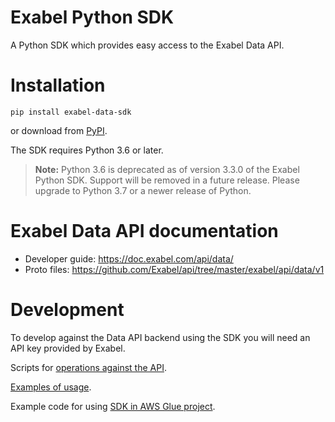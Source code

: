 # Exabel Python SDK

A Python SDK which provides easy access to the Exabel Data API.

# Installation

```
pip install exabel-data-sdk
```

or download from [PyPI](https://pypi.org/project/exabel-data-sdk/).

The SDK requires Python 3.6 or later.

> **Note:**
Python 3.6 is deprecated as of version 3.3.0 of the Exabel Python SDK. Support will be removed in a future release. Please upgrade to Python 3.7 or a newer release of Python.

# Exabel Data API documentation

* Developer guide: https://doc.exabel.com/api/data/
* Proto files: https://github.com/Exabel/api/tree/master/exabel/api/data/v1

# Development

To develop against the Data API backend using the SDK you will need an API key provided by Exabel.

Scripts for [operations against the API](https://github.com/Exabel/python-sdk/tree/main/exabel_data_sdk/scripts).

[Examples of usage](https://github.com/Exabel/python-sdk/tree/main/exabel_data_sdk/examples).

Example code for using [SDK in AWS Glue project](https://github.com/Exabel/aws-glue-sample).
